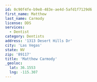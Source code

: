 ```yaml
---
id: 0c90f4fe-b9e8-483e-ae4d-5afd1f7129d6
first_name: Matthew
last_name: Carmody
license: DDS
services:
  - Dentist
category: Dentists
address: '1313 Desert Hills Dr'
city: 'Las Vegas'
state: NV
zip: '89117'
title: 'Matthew Carmody'
_geoloc:
  lat: 36.1553
  lng: -115.307
---
```

